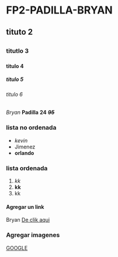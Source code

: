 # FP2-PADILLA-BRYAN
## tituto 2 <h2>
### titutlo 3 <h3>
#### titulo 4 <h4>
##### titulo 5 <h5>
###### titulo 6 <h6>

*Bryan* **Padilla** 
**24** 
*__~~95~~__*

### lista no ordenada 
- *kevin*
- Jimenez
- **orlando**

### lista ordenada
1. *kk*
2. **kk**
3. kk

#### Agregar un link

Bryan [De clik aqui](http://itq.edu.ec/)

### Agregar imagenes 

[GOOGLE](https://imagenes.universia.net/gc/net/images/cultura/y/yo/you/youtube-.jpg)
